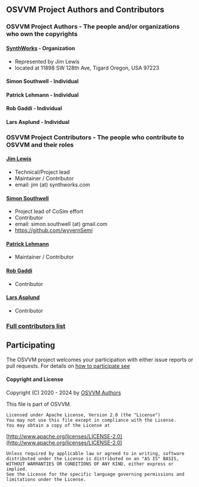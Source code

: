 ## OSVVM Project Authors and Contributors

### OSVVM Project Authors - The people and/or organizations who own the copyrights

#### [SynthWorks](https://SynthWorks.com) - Organization
  * Represented by Jim Lewis
  * located at 11898 SW 128th Ave,  Tigard  Oregon, USA  97223
  
#### Simon Southwell - Individual

#### Patrick Lehmann - Individual

#### Rob Gaddi - Individual

#### Lars Asplund - Individual

### OSVVM Project Contributors - The people who contribute to OSVVM and their roles

#### [Jim Lewis](https://opensource.ieee.org/jim)
  * Technical/Project lead
  * Maintainer / Contributor
  * email: jim (at) synthworks.com

#### [Simon Southwell](https://www.linkedin.com/in/simon-southwell-7684482/)
  * Project lead of CoSim effort
  * Contributor
  * email:  simon.southwell (at) gmail.com
  * https://github.com/wyvernSemi

#### [Patrick Lehmann](https://opensource.ieee.org/patrick.lehmann)
* Maintainer / Contributor

#### [Rob Gaddi](https://opensource.ieee.org/)
* Contributor

#### [Lars Asplund](https://opensource.ieee.org/)
* Contributor


### [Full contributors list](https://github.com/OSVVM/OsvvmLibraries/graphs/contributors)


## Participating  
The OSVVM project welcomes your participation with either 
issue reports or pull requests.
For details on [how to participate see](https://github.com/OSVVM/OsvvmLibraries/blob/main/CONTRIBUTING.md)


#### Copyright and License

Copyright (C) 2020 - 2024 by [OSVVM Authors](AUTHORS.md)   

This file is part of OSVVM.

    Licensed under Apache License, Version 2.0 (the "License")
    You may not use this file except in compliance with the License.
    You may obtain a copy of the License at

  [http://www.apache.org/licenses/LICENSE-2.0](http://www.apache.org/licenses/LICENSE-2.0)

    Unless required by applicable law or agreed to in writing, software
    distributed under the License is distributed on an "AS IS" BASIS,
    WITHOUT WARRANTIES OR CONDITIONS OF ANY KIND, either express or implied.
    See the License for the specific language governing permissions and
    limitations under the License.

